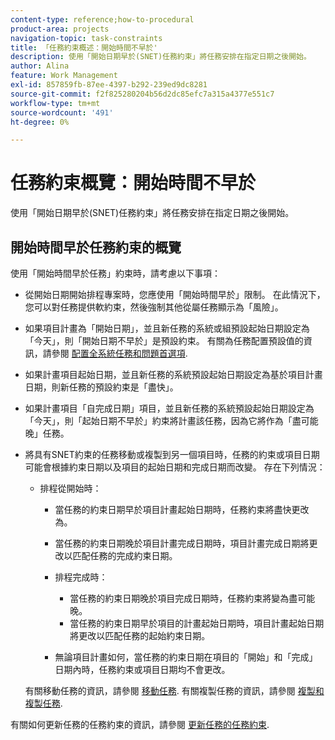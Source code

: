 ```yaml
---
content-type: reference;how-to-procedural
product-area: projects
navigation-topic: task-constraints
title: 「任務約束概述：開始時間不早於'
description: 使用「開始日期早於(SNET)任務約束」將任務安排在指定日期之後開始。
author: Alina
feature: Work Management
exl-id: 857859fb-87ee-4397-b292-239ed9dc8281
source-git-commit: f2f825280204b56d2dc85efc7a315a4377e551c7
workflow-type: tm+mt
source-wordcount: '491'
ht-degree: 0%

---
```


# 任務約束概覽：開始時間不早於

使用「開始日期早於(SNET)任務約束」將任務安排在指定日期之後開始。

## 開始時間早於任務約束的概覽

使用「開始時間早於任務」約束時，請考慮以下事項：

* 從開始日期開始排程專案時，您應使用「開始時間早於」限制。 在此情況下，您可以對任務提供軟約束，然後強制其他從屬任務顯示為「風險」。
* 如果項目計畫為「開始日期」，並且新任務的系統或組預設起始日期設定為「今天」，則「開始日期不早於」是預設約束。 有關為任務配置預設值的資訊，請參閱 [配置全系統任務和問題首選項](../../../administration-and-setup/set-up-workfront/configure-system-defaults/set-task-issue-preferences.md).

* 如果計畫項目起始日期，並且新任務的系統預設起始日期設定為基於項目計畫日期，則新任務的預設約束是「盡快」。
* 如果計畫項目「自完成日期」項目，並且新任務的系統預設起始日期設定為「今天」，則「起始日期不早於」約束將計畫該任務，因為它將作為「盡可能晚」任務。
* 將具有SNET約束的任務移動或複製到另一個項目時，任務的約束或項目日期可能會根據約束日期以及項目的起始日期和完成日期而改變。 存在下列情況：

   * 排程從開始時：

      * 當任務的約束日期早於項目計畫起始日期時，任務約束將盡快更改為。
      * 當任務的約束日期晚於項目計畫完成日期時，項目計畫完成日期將更改以匹配任務的完成約束日期。

      * 排程完成時：

         * 當任務的約束日期晚於項目完成日期時，任務約束將變為盡可能晚。
         * 當任務的約束日期早於項目的計畫起始日期時，項目計畫起始日期將更改以匹配任務的起始約束日期。
      * 無論項目計畫如何，當任務的約束日期在項目的「開始」和「完成」日期內時，任務約束或項目日期均不會更改。

   有關移動任務的資訊，請參閱 [移動任務](../../../manage-work/tasks/manage-tasks/move-tasks.md). 有關複製任務的資訊，請參閱 [複製和複製任務](../../../manage-work/tasks/manage-tasks/copy-and-duplicate-tasks.md).

有關如何更新任務的任務約束的資訊，請參閱 [更新任務的任務約束](../../../manage-work/tasks/task-constraints/update-task-constraint-of-task.md).

<!--
<div data-mc-conditions="QuicksilverOrClassic.Draft mode">
<h2>Use the Start No Earlier Than Task Constraint</h2>
<p>(NOTE:&nbsp;replaced with new article linked above)&nbsp;</p>
<p>To update the Task Constraint to Start No Later Than:</p>
<ol>
<li value="1">Go to a task whose Task Constraint you want to update.</li>
<li value="2"> <p data-mc-conditions="QuicksilverOrClassic.Quicksilver">Click the <strong>More</strong> icon <img src="assets/qs-more-icon-on-an-object.png"> next to the task name, then click <strong>Edit</strong>.</p> </li>
<li value="3">In the <strong>Overview</strong> section, expand the <strong>Task Constraint</strong> drop-down menu.</li>
<li value="4"> <p>Select <strong>Start No Earlier Than</strong>.</p> </li>
<li value="5"> <p>Specify a <strong>Planned Start Date</strong>.</p> <p>This is the date by which the task must start, and not earlier than this date. </p> </li>
<li value="6">Click <strong>Save Changes</strong>.</li>
</ol>
</div>
-->
